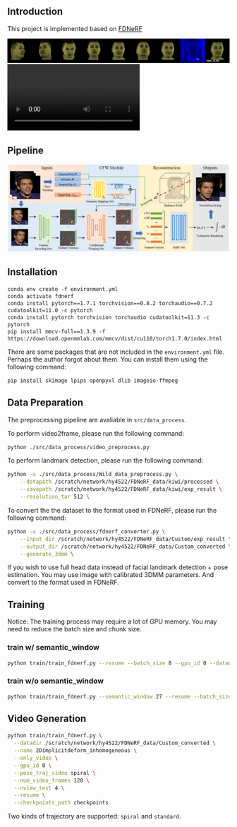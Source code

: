 ## Introduction
This project is implemented based on [FDNeRF](https://fdnerf.github.io/)

<img src='assets/teaser.png'>
<video src="./assets/teaser.mp4" controls preload></video>

## Pipeline
<img src='https://github.com/FDNeRF/FDNeRF.github.io/blob/main/static/images/pipeline_v4.png'>


## Installation
```
conda env create -f environment.yml
conda activate fdnerf
conda install pytorch==1.7.1 torchvision==0.8.2 torchaudio==0.7.2 cudatoolkit=11.0 -c pytorch
conda install pytorch torchvision torchaudio cudatoolkit=11.3 -c pytorch
pip install mmcv-full==1.3.9 -f https://download.openmmlab.com/mmcv/dist/cu110/torch1.7.0/index.html
```

There are some packages that are not included in the `environment.yml` file. Perhaps the author forgot about them. You can install them using the following command:
```bash
pip install skimage lpips openpyxl dlib imageio-ffmpeg
```

## Data Preparation
The preprocessing pipeline are avaliable in `src/data_process`.

To perform video2frame, please run the following command:
```bash
python ./src/data_process/video_preprocess.py
```

To perform landmark detection, please run the following command:
```bash
python -u ./src/data_process/Wild_data_preprocess.py \
    --datapath /scratch/network/hy4522/FDNeRF_data/kiwi/processed \
    --savepath /scratch/network/hy4522/FDNeRF_data/kiwi/exp_result \
    --resolution_tar 512 \
```

To convert the the dataset to the format used in FDNeRF, please run the following command:
```bash
python -u ./src/data_process/fdnerf_converter.py \
    --input_dir /scratch/network/hy4522/FDNeRF_data/Custom/exp_result \
    --output_dir /scratch/network/hy4522/FDNeRF_data/Custom_converted \
    --generate_3dmm \
```

If you wish to use full head data instead of facial landmark detection + pose estimation. You may use image with calibrated 3DMM parameters. And convert to the format used in FDNeRF.

## Training

Notice: The training process may require a lot of GPU memory. You may need to reduce the batch size and chunk size.

### train w/ semantic_window 
```bash
python train/train_fdnerf.py --resume --batch_size 8 --gpu_id 0 --datadir '[datasets path]' --dataset_prefix 'mixwild' --name '2Dimplicitdeform_reconstruct' --conf 'conf/exp/fp_mixexp_2D_implicit.conf' --chunk_size 4000
```

### train w/o semantic_window 
```bash
python train/train_fdnerf.py --semantic_window 27 --resume --batch_size 8 --gpu_id 0 --datadir '[datasets path]' --dataset_prefix 'mixwild' --name '2Dimplicitdeform_video' --conf 'conf/exp/fp_mixexp_2D_implicit_video.conf' --chunk_size 4000
```

## Video Generation

```bash
python train/train_fdnerf.py \
  --datadir /scratch/network/hy4522/FDNeRF_data/Custom_converted \
  --name 2Dimplicitdeform_inhomogeneous \
  --only_video \
  --gpu_id 0 \
  --pose_traj_video spiral \
  --num_video_frames 120 \
  --nview_test 4 \
  --resume \
  --checkpoints_path checkpoints
```

Two kinds of trajectory are supported: `spiral` and `standard`.
